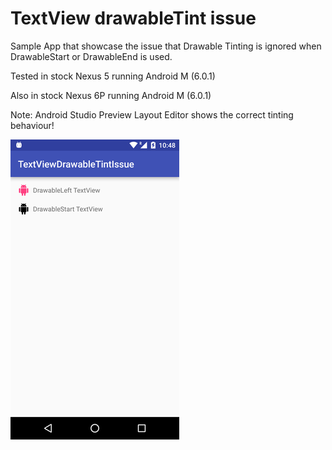 # TextView drawableTint issue
Sample App that showcase the issue that Drawable Tinting is ignored when DrawableStart or DrawableEnd is used.

Tested in stock Nexus 5 running Android M (6.0.1)

Also in stock Nexus 6P running Android M (6.0.1)

Note: Android Studio Preview Layout Editor shows the correct tinting behaviour!

![ScreenShot](art/screenshot.png)